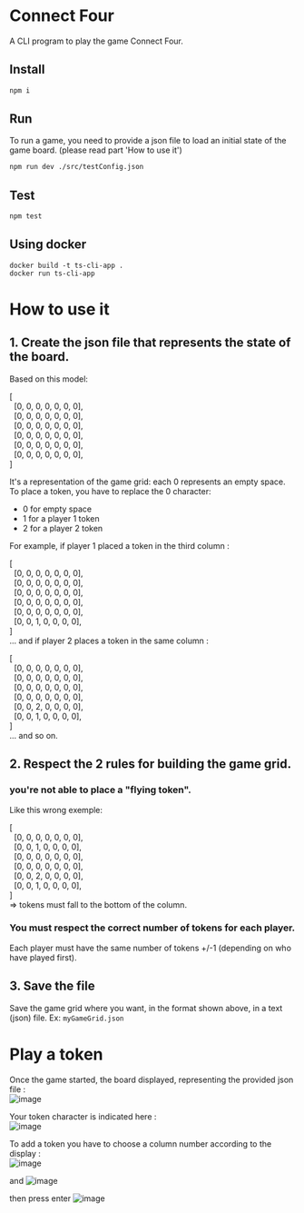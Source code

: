 # Connect Four

A CLI program to play the game Connect Four.

## Install

```bash
npm i
```

## Run

To run a game, you need to provide a json file to load an initial state of the game board. (please read part 'How to use it')

```bash
npm run dev ./src/testConfig.json
```

## Test

```bash
npm test
```

## Using docker

```bach
docker build -t ts-cli-app .
docker run ts-cli-app
```

# How to use it

## 1. Create the json file that represents the state of the board.

Based on this model:

[  
  [0, 0, 0, 0, 0, 0, 0],  
  [0, 0, 0, 0, 0, 0, 0],  
  [0, 0, 0, 0, 0, 0, 0],  
  [0, 0, 0, 0, 0, 0, 0],  
  [0, 0, 0, 0, 0, 0, 0],  
  [0, 0, 0, 0, 0, 0, 0],  
]

It's a representation of the game grid: each 0 represents an empty space. To place a token, you have to replace the 0 character:

- 0 for empty space
- 1 for a player 1 token
- 2 for a player 2 token

For example, if player 1 placed a token in the third column :

[  
  [0, 0, 0, 0, 0, 0, 0],  
  [0, 0, 0, 0, 0, 0, 0],  
  [0, 0, 0, 0, 0, 0, 0],  
  [0, 0, 0, 0, 0, 0, 0],  
  [0, 0, 0, 0, 0, 0, 0],  
  [0, 0, 1, 0, 0, 0, 0],  
]  
... and if player 2 places a token in the same column :

[  
  [0, 0, 0, 0, 0, 0, 0],  
  [0, 0, 0, 0, 0, 0, 0],  
  [0, 0, 0, 0, 0, 0, 0],  
  [0, 0, 0, 0, 0, 0, 0],  
  [0, 0, 2, 0, 0, 0, 0],  
  [0, 0, 1, 0, 0, 0, 0],  
]  
... and so on.

## 2. Respect the 2 rules for building the game grid.

### you're not able to place a "flying token".

Like this wrong exemple:

[  
   [0, 0, 0, 0, 0, 0, 0],  
   [0, 0, 1, 0, 0, 0, 0],  
   [0, 0, 0, 0, 0, 0, 0],  
   [0, 0, 0, 0, 0, 0, 0],  
   [0, 0, 2, 0, 0, 0, 0],  
   [0, 0, 1, 0, 0, 0, 0],  
 ]  
 => tokens must fall to the bottom of the column.

### You must respect the correct number of tokens for each player.

Each player must have the same number of tokens +/-1 (depending on who have played first).

## 3. Save the file

Save the game grid where you want, in the format shown above, in a text (json) file.
Ex: `myGameGrid.json`

# Play a token 
Once the game started, the board displayed, representing the provided json file :  
![image](https://github.com/user-attachments/assets/65182e94-1e5d-412d-942e-1e1cc8a9ceb9)


Your token character is indicated here :  
![image](https://github.com/user-attachments/assets/25fe91eb-c74f-4234-b151-1d8180b2f15c)

To add a token you have to choose a column number according to the display :  
![image](https://github.com/user-attachments/assets/a524a759-e02a-44d6-b4cc-ee9584309832)

and 
![image](https://github.com/user-attachments/assets/3a60862a-46ba-414d-abfd-8038e1bb1a12)

then press enter 
![image](https://github.com/user-attachments/assets/52a567ac-5714-4054-8881-9a7b8d639ba8)


